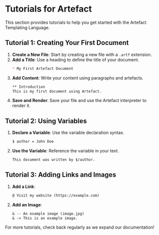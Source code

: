 # Tutorials for Artefact

This section provides tutorials to help you get started with the Artefact Templating Language.

## Tutorial 1: Creating Your First Document

1. **Create a New File**: Start by creating a new file with a `.artf` extension.
2. **Add a Title**: Use a heading to define the title of your document.
   ```markdown
   * My First Artefact Document
   ```
3. **Add Content**: Write your content using paragraphs and artefacts.
   ```markdown
   ** Introduction
   This is my first document using Artefact.
   ```
4. **Save and Render**: Save your file and use the Artefact interpreter to render it.

## Tutorial 2: Using Variables

1. **Declare a Variable**: Use the variable declaration syntax.
   ```markdown
   $ author = John Doe
   ```
2. **Use the Variable**: Reference the variable in your text.
   ```markdown
   This document was written by $/author.
   ```

## Tutorial 3: Adding Links and Images

1. **Add a Link**:
   ```markdown
   @ Visit my website (https://example.com)
   ```
2. **Add an Image**:
   ```markdown
   & -- An example image (image.jpg)
   & -> This is an example image.
   ```

For more tutorials, check back regularly as we expand our documentation!
